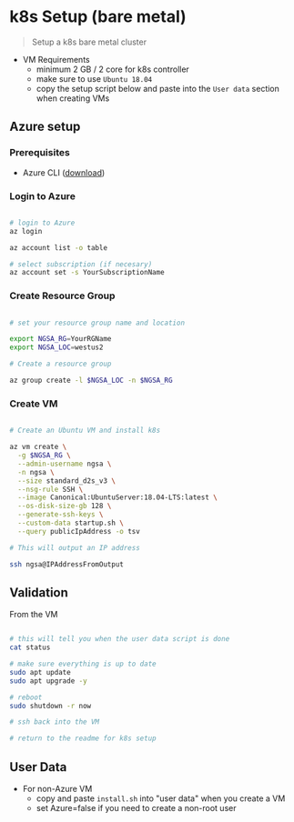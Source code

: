 # k8s Setup (bare metal)

> Setup a k8s bare metal cluster

- VM Requirements
  - minimum 2 GB / 2 core for k8s controller
  - make sure to use `Ubuntu 18.04`
  - copy the setup script below and paste into the `User data` section when creating VMs

## Azure setup

### Prerequisites

- Azure CLI ([download](https://docs.microsoft.com/en-us/cli/azure/install-azure-cli?view=azure-cli-latest))

### Login to Azure

```bash

# login to Azure
az login

az account list -o table

# select subscription (if necesary)
az account set -s YourSubscriptionName

```

### Create Resource Group

```bash

# set your resource group name and location

export NGSA_RG=YourRGName
export NGSA_LOC=westus2

# Create a resource group

az group create -l $NGSA_LOC -n $NGSA_RG

```

### Create VM

```bash

# Create an Ubuntu VM and install k8s

az vm create \
  -g $NGSA_RG \
  --admin-username ngsa \
  -n ngsa \
  --size standard_d2s_v3 \
  --nsg-rule SSH \
  --image Canonical:UbuntuServer:18.04-LTS:latest \
  --os-disk-size-gb 128 \
  --generate-ssh-keys \
  --custom-data startup.sh \
  --query publicIpAddress -o tsv

# This will output an IP address

ssh ngsa@IPAddressFromOutput

```

## Validation

From the VM

```bash

# this will tell you when the user data script is done
cat status

# make sure everything is up to date
sudo apt update
sudo apt upgrade -y

# reboot
sudo shutdown -r now

# ssh back into the VM

# return to the readme for k8s setup

```

## User Data

- For non-Azure VM
  - copy and paste `install.sh` into "user data" when you create a VM
  - set Azure=false if you need to create a non-root user
